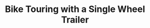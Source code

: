 ---
layout: post
category: gear
title: Bike Touring with a Single Wheel Trailer
description: Another option for carrying your gear during a bicycle tour is to use a single wheel trailer. Although there are several brands available for purchase the one brand that is commonly mentioned is the BOB trailer.
h1_title: Bike Touring with a Single Wheel Trailer
short_text: Another option for carrying your gear during a bicycle tour is to use a single wheel trailer. Although there are several brands available for purchase the one brand that is commonly mentioned is the BOB trailer.
img: "/images/gear/single-wheel-trailer/1652430728_image.jpg"
#img_caption: 
isTopLevel: false
isSingleLevel: false
isArticle: true
datePublished: 2022-05-13 11:00:00 +0300
dateModified: 2022-07-18 11:00:00 +0300
#permalink: 
---